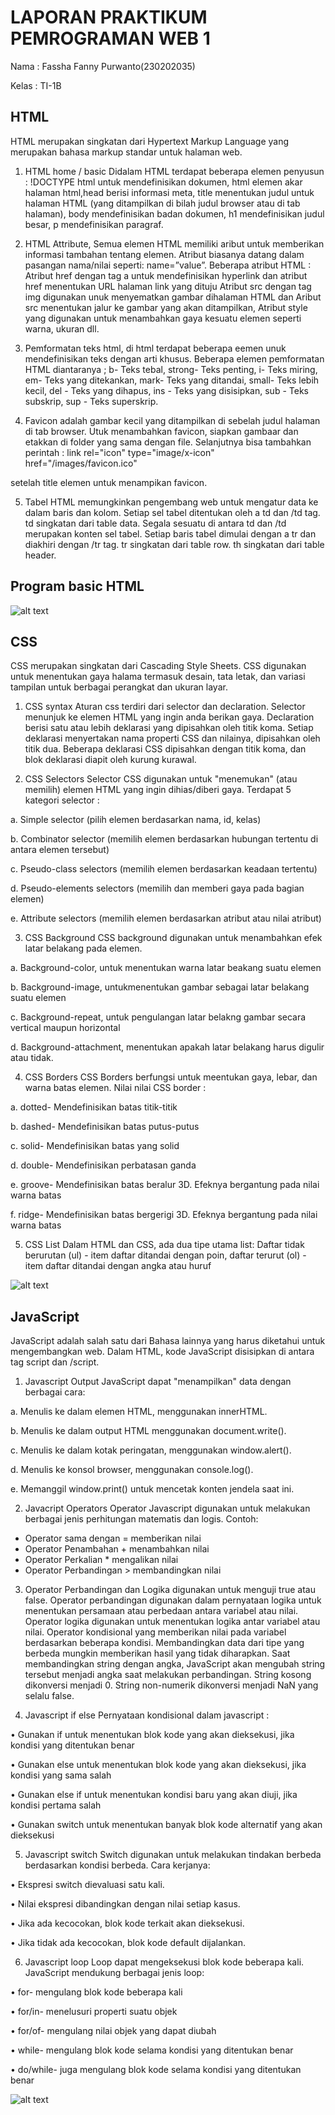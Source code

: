 
# LAPORAN PRAKTIKUM PEMROGRAMAN WEB 1

Nama : Fassha Fanny Purwanto(230202035) 

Kelas : TI-1B

## HTML 
HTML merupakan singkatan dari Hypertext Markup Language yang merupakan bahasa markup standar untuk halaman web.
1) HTML home / basic 
Didalam HTML terdapat beberapa elemen penyusun : !DOCTYPE html untuk mendefinisikan dokumen, html elemen akar halaman html,head  berisi informasi meta, title menentukan judul untuk halaman HTML (yang ditampilkan di bilah judul browser atau di tab halaman), body mendefinisikan badan dokumen, h1 mendefinisikan judul besar, p mendefinisikan paragraf.

2. HTML Attribute, Semua elemen HTML memiliki aribut untuk memberikan informasi tambahan  tentang elemen. Atribut biasanya datang dalam pasangan nama/nilai seperti: name=”value”.
Beberapa atribut HTML : Atribut href dengan tag a untuk mendefinisikan hyperlink dan atribut href menentukan URL halaman link yang dituju Atribut src dengan tag img digunakan unuk menyematkan gambar dihalaman HTML dan Aribut src menentukan jalur ke gambar yang akan ditampilkan, Atribut style yang digunakan untuk menambahkan gaya kesuatu elemen seperti warna, ukuran dll.

3. Pemformatan teks html, di html terdapat beberapa eemen unuk mendefinisikan teks dengan arti khusus. Beberapa elemen pemformatan HTML diantaranya ; b- Teks tebal, strong- Teks penting, i- Teks miring, em- Teks yang ditekankan, mark- Teks yang ditandai, small- Teks lebih kecil, del - Teks yang dihapus, ins - Teks yang disisipkan, sub - Teks subskrip, sup - Teks superskrip.

4. Favicon adalah gambar kecil yang ditampilkan di sebelah judul halaman di tab browser. Utuk menambahkan favicon, siapkan gambaar dan etakkan di folder yang sama dengan file. Selanjutnya bisa tambahkan perintah :
link rel="icon" type="image/x-icon" href="/images/favicon.ico"

setelah title elemen untuk menampikan favicon.

5. Tabel HTML memungkinkan pengembang web untuk mengatur data ke dalam baris dan kolom. Setiap sel tabel ditentukan oleh a td dan /td tag. td singkatan dari table data. Segala sesuatu di antara td dan /td merupakan konten sel tabel. Setiap baris tabel dimulai dengan a tr dan diakhiri dengan /tr tag.  tr singkatan dari table row. th singkatan dari table header.

## Program basic HTML


![alt text](https://github.com/fasshashaa/tugas2-p.web1/blob/main/ss%20code/home.PNG?raw=true)



## CSS
CSS merupakan singkatan dari Cascading Style Sheets. CSS digunakan untuk menentukan gaya halama termasuk desain, tata letak, dan variasi tampilan untuk berbagai perangkat dan ukuran layar. 
1)	CSS syntax
Aturan css terdiri dari selector dan declaration. Selector menunjuk ke elemen HTML yang ingin anda berikan gaya. Declaration berisi satu atau lebih deklarasi yang dipisahkan oleh titik koma. Setiap deklarasi menyertakan nama properti CSS dan nilainya, dipisahkan oleh titik dua. Beberapa deklarasi CSS dipisahkan dengan titik koma, dan blok deklarasi diapit oleh kurung kurawal.

2.	CSS Selectors
Selector CSS digunakan untuk "menemukan" (atau memilih) elemen HTML yang ingin dihias/diberi gaya.
 Terdapat 5 kategori selector :

a.	Simple selector (pilih elemen berdasarkan nama, id, kelas)

b.	Combinator selector (memilih elemen berdasarkan hubungan tertentu di antara elemen tersebut)

c.	Pseudo-class selectors (memilih elemen berdasarkan keadaan tertentu)

d.	Pseudo-elements selectors (memilih dan memberi gaya pada bagian elemen)

e.	Attribute selectors (memilih elemen berdasarkan atribut atau nilai atribut)

3. 	CSS Background
CSS background digunakan untuk menambahkan efek latar belakang pada elemen. 

a.	Background-color, untuk menentukan warna latar beakang suatu elemen

b.	Background-image, untukmenentukan gambar sebagai latar belakang suatu elemen

c.	Background-repeat, untuk pengulangan latar belakng  gambar secara vertical maupun horizontal

d.	Background-attachment, menentukan apakah latar belakang harus digulir atau tidak.

4.	CSS Borders
CSS Borders berfungsi untuk meentukan gaya, lebar, dan warna batas elemen.
Nilai nilai CSS border :

a.	dotted- Mendefinisikan batas titik-titik

b.	dashed- Mendefinisikan batas putus-putus

c.	solid- Mendefinisikan batas yang solid

d.	double- Mendefinisikan perbatasan ganda

e.	groove- Mendefinisikan batas beralur 3D. Efeknya bergantung pada nilai warna batas

f.	ridge- Mendefinisikan batas bergerigi 3D. Efeknya bergantung pada nilai warna batas

5.	CSS List
Dalam HTML dan CSS, ada dua tipe utama list: Daftar tidak berurutan (ul) - item daftar ditandai dengan poin, daftar terurut (ol) - item daftar ditandai dengan angka atau huruf


![alt text](https://github.com/fasshashaa/tugas2-p.web1/blob/main/ss%20code/css.PNG?raw=true)


## JavaScript
JavaScript adalah salah satu dari Bahasa lainnya yang harus diketahui untuk mengembangkan web. 
Dalam HTML, kode JavaScript disisipkan di antara tag script dan /script. 

1)	Javascript Output
JavaScript dapat "menampilkan" data dengan berbagai cara:

a.	Menulis ke dalam elemen HTML, menggunakan innerHTML.

b.	Menulis ke dalam output HTML menggunakan document.write().

c.	Menulis ke dalam kotak peringatan, menggunakan window.alert().

d.	Menulis ke konsol browser, menggunakan console.log().

e.	Memanggil window.print() untuk mencetak konten jendela saat ini.

2.	Javacript Operators
Operator Javascript digunakan untuk melakukan berbagai jenis perhitungan matematis dan logis.
Contoh:
-	Operator sama dengan = memberikan nilai
-	Operator Penambahan + menambahkan nilai
-	Operator Perkalian * mengalikan nilai
-	Operator Perbandingan > membandingkan nilai

3. Operator Perbandingan dan Logika digunakan untuk menguji true atau false. Operator perbandingan digunakan dalam pernyataan logika untuk menentukan persamaan atau perbedaan antara variabel atau nilai. Operator logika digunakan untuk menentukan logika antar variabel atau nilai. Operator kondisional yang memberikan nilai pada variabel berdasarkan beberapa kondisi.
Membandingkan data dari tipe yang berbeda mungkin memberikan hasil yang tidak diharapkan.
Saat membandingkan string dengan angka, JavaScript akan mengubah string tersebut menjadi angka saat melakukan perbandingan. String kosong dikonversi menjadi 0. String non-numerik dikonversi menjadi NaN yang selalu false.

4.	Javascript if else
Pernyataan kondisional dalam javascript :

•	Gunakan if untuk menentukan blok kode yang akan dieksekusi, jika kondisi yang ditentukan benar

•	Gunakan else untuk menentukan blok kode yang akan dieksekusi, jika kondisi yang sama salah

•	Gunakan else if untuk menentukan kondisi baru yang akan diuji, jika kondisi pertama salah

•	Gunakan switch untuk menentukan banyak blok kode alternatif yang akan dieksekusi

5.	Javascript switch
Switch digunakan untuk melakukan tindakan berbeda berdasarkan kondisi berbeda. 
 Cara kerjanya:

•	Ekspresi switch dievaluasi satu kali.

•	Nilai ekspresi dibandingkan dengan nilai setiap kasus.

•	Jika ada kecocokan, blok kode terkait akan dieksekusi.

•	Jika tidak ada kecocokan, blok kode default dijalankan.

6.	Javascript loop
Loop dapat mengeksekusi blok kode beberapa kali. 
JavaScript mendukung berbagai jenis loop:

•	for- mengulang blok kode beberapa kali

•	for/in- menelusuri properti suatu objek

•	for/of- mengulang nilai objek yang dapat diubah

•	while- mengulang blok kode selama kondisi yang ditentukan benar

•	do/while- juga mengulang blok kode selama kondisi yang ditentukan benar


![alt text](https://github.com/fasshashaa/tugas2-p.web1/blob/main/ss%20code/js.PNG?raw=true)

